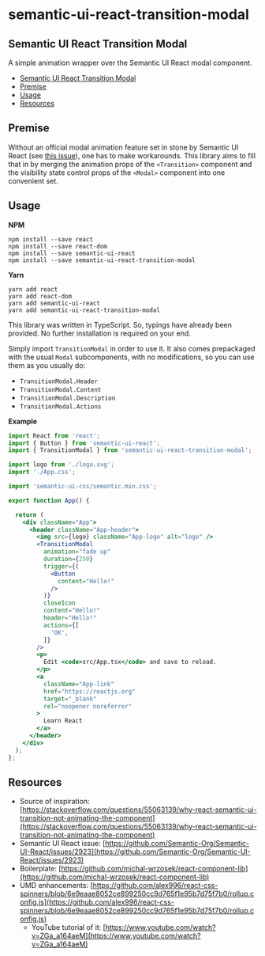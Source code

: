 # semantic-ui-react-transition-modal
## Semantic UI React Transition Modal
A simple animation wrapper over the Semantic UI React modal component.

- [Semantic UI React Transition Modal](#Semantic-UI-React-Transition-Modal)
- [Premise](#Premise)
- [Usage](#Usage)
- [Resources](#Resources)

## Premise
Without an official modal animation feature set in stone by Semantic UI React (see [this issue](https://github.com/Semantic-Org/Semantic-UI-React/issues/2923)), one has to make workarounds. This library aims to fill that in by merging the animation props of the `<Transition>` component and the visibility state control props of the `<Modal>` component into one convenient set.

## Usage

**NPM**
```
npm install --save react
npm install --save react-dom
npm install --save semantic-ui-react
npm install --save semantic-ui-react-transition-modal
```

**Yarn**
```
yarn add react
yarn add react-dom
yarn add semantic-ui-react
yarn add semantic-ui-react-transition-modal
```

This library was written in TypeScript. So, typings have already been provided. No further installation is required on your end.

Simply import `TransitionModal` in order to use it. It also comes prepackaged with the usual `Modal` subcomponents, with no modifications, so you can use them as you usually do:

- `TransitionModal.Header`
- `TransitionModal.Content`
- `TransitionModal.Description`
- `TransitionModal.Actions`

**Example**
```jsx
import React from 'react';
import { Button } from 'semantic-ui-react';
import { TransitionModal } from 'semantic-ui-react-transition-modal';

import logo from './logo.svg';
import './App.css';

import 'semantic-ui-css/semantic.min.css';

export function App() {

  return (
    <div className="App">
      <header className="App-header">
        <img src={logo} className="App-logo" alt="logo" />
        <TransitionModal
          animation="fade up"
          duration={250}
          trigger={(
            <Button
              content="Hello!"
            />
          )}
          closeIcon
          content="Hello!"
          header="Hello!"
          actions={[
            'OK',
          ]}
        />
        <p>
          Edit <code>src/App.tsx</code> and save to reload.
        </p>
        <a
          className="App-link"
          href="https://reactjs.org"
          target="_blank"
          rel="noopener noreferrer"
        >
          Learn React
        </a>
      </header>
    </div>
  );
};
```

## Resources
- Source of inspiration: [https://stackoverflow.com/questions/55063139/why-react-semantic-ui-transition-not-animating-the-component](https://stackoverflow.com/questions/55063139/why-react-semantic-ui-transition-not-animating-the-component)
- Semantic UI React issue: [https://github.com/Semantic-Org/Semantic-UI-React/issues/2923](https://github.com/Semantic-Org/Semantic-UI-React/issues/2923)
- Boilerplate: [https://github.com/michal-wrzosek/react-component-lib](https://github.com/michal-wrzosek/react-component-lib)
- UMD enhancements: [https://github.com/alex996/react-css-spinners/blob/6e9eaae8052ce899250cc9d765f1e95b7d75f7b0/rollup.config.js](https://github.com/alex996/react-css-spinners/blob/6e9eaae8052ce899250cc9d765f1e95b7d75f7b0/rollup.config.js)
  - YouTube tutorial of it: [https://www.youtube.com/watch?v=ZGa_a164aeM](https://www.youtube.com/watch?v=ZGa_a164aeM)
